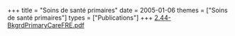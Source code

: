 +++
title = "Soins de santé primaires"
date = 2005-01-06
themes = ["Soins de santé primaires"]
types = ["Publications"]
+++
[2.44-BkgrdPrimaryCareFRE.pdf](/files/2.44-BkgrdPrimaryCareFRE.pdf)
